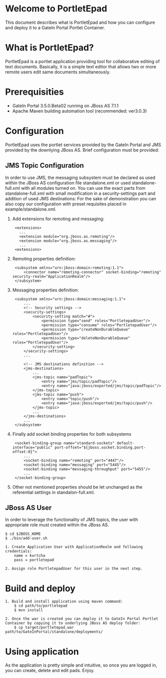 Welcome to PortletEpad
======================

This document describes what is PortletEpad and how you can configure and deploy it to a GateIn Portal Portlet Container.

What is PortletEpad?
====================

PortletEpad is a portlet application providing tool for collaborative editing of text documents.
Basically, it is a simple text editor that allows two or more remote users edit same documents simultaneously.

Prerequisities
==============

  - GateIn Portal 3.5.0.Beta02 running on JBoss AS 7.1.1
  - Apache Maven building automation tool (recommended: ver3.0.3)

Configuration
=============

PortletEpad uses the portlet services provided by the GateIn Portal and JMS provided by the downlying JBoss AS.
Brief configuration must be provided:

JMS Topic Configuration
-----------------------

In order to use JMS, the messaging subsystem must be declared as used within the JBoss AS configuration file standalone.xml or used standalone-full.xml with all modules turned on.
You can use the exact parts from standalone-full.xml with small modification in a security-settings part and addition of used JMS destinations:
For the sake of demonstration you can also copy our configuration with preset requisites placed in example/standalone.xml.

  1. Add extensions for remoting and messaging:

          <extensions>
            ...
            <extension module="org.jboss.as.remoting"/>
            <extension module="org.jboss.as.messaging"/>
            ...
          <extensions>

  2. Remoting properties definition:

          <subsystem xmlns="urn:jboss:domain:remoting:1.1">
              <connector name="remoting-connector" socket-binding="remoting" security-realm="ApplicationRealm"/>
          </subsystem>

  3. Messaging properties definition:
    
          <subsystem xmlns="urn:jboss:domain:messaging:1.1">
              ...
              <!-- Security settings -->
              <security-settings>
                  <security-setting match="#">
                      <permission type="send" roles="PortletepadUser"/>
                      <permission type="consume" roles="PortletepadUser"/>
                      <permission type="createNonDurableQueue" roles="PortletepadUser"/>
                      <permission type="deleteNonDurableQueue" roles="PortletepadUser"/>
                  </security-setting>
              </security-settings>
              ...

              <!-- JMS destinations definition -->
              <jms-destinations>
                  ...
                  <jms-topic name="padTopic">
                      <entry name="jms/topic/padTopic"/>
                      <entry name="java:jboss/exported/jms/topic/padTopic"/>
                  </jms-topic>
                  <jms-topic name="push">
                      <entry name="topic/push"/>
                      <entry name="java:jboss/exported/jms/topic/push"/>
                  </jms-topic>
                  ...
              </jms-destinations>
              ...
          </subsystem>

  4. Finally add socket binding properties for both subsystems

          <socket-binding-group name="standard-sockets" default-interface="public" port-offset="${jboss.socket.binding.port-offset:0}">
              ...
              <socket-binding name="remoting" port="4447"/>
              <socket-binding name="messaging" port="5445"/>
              <socket-binding name="messaging-throughput" port="5455"/>
              ...
          </socket-binding-group>

  5. Other not mentioned properties should be let unchanged as the referential settings in standalon-full.xml.

JBoss AS User
-------------
  
In order to leverage the functionality of JMS topics, the user with appropriate role must created within the JBoss AS.

    $ cd $JBOSS_HOME
    $ ./bin/add-user.sh
    
    1. Create Application User with ApplicationRealm and following credentials:
        name = kurtcha
        pass = portletepad
  
    2. Assign role PortletepadUser for this user in the next step.

Build and deploy
================

    1. Build and install application using maven command:
        $ cd path/to/portletepad
        $ mvn install

    2. Once the war is created you can deploy it to GateIn Portal Portlet Container by copying it to underlying JBoss AS deploy folder:
        $ cp target/portletepad.war path/to/GateInPortal/standalone/deployments/

Using application
=================

  As the application is pretty simple and intuitive, so once you are logged in, you can create, delete and edit pads. Enjoy.
